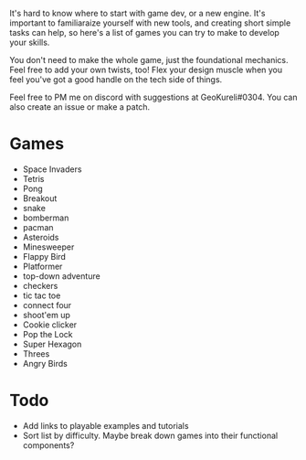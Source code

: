 It's hard to know where to start with game dev, or a new engine. It's important to familiaraize yourself with new tools, and creating short simple tasks can help, so here's a list of games you can try to make to develop your skills.

You don't need to make the whole game, just the foundational mechanics. Feel free to add your own twists, too! Flex your design muscle when you feel you've got a good handle on the tech side of things.

Feel free to PM me on discord with suggestions at GeoKureli#0304. You can also create an issue or make a patch.

# Games
- Space Invaders
- Tetris
- Pong
- Breakout
- snake
- bomberman
- pacman
- Asteroids
- Minesweeper
- Flappy Bird
- Platformer
- top-down adventure
- checkers
- tic tac toe
- connect four
- shoot'em up
- Cookie clicker
- Pop the Lock
- Super Hexagon
- Threes
- Angry Birds

# Todo
- Add links to playable examples and tutorials
- Sort list by difficulty. Maybe break down games into their functional components?
